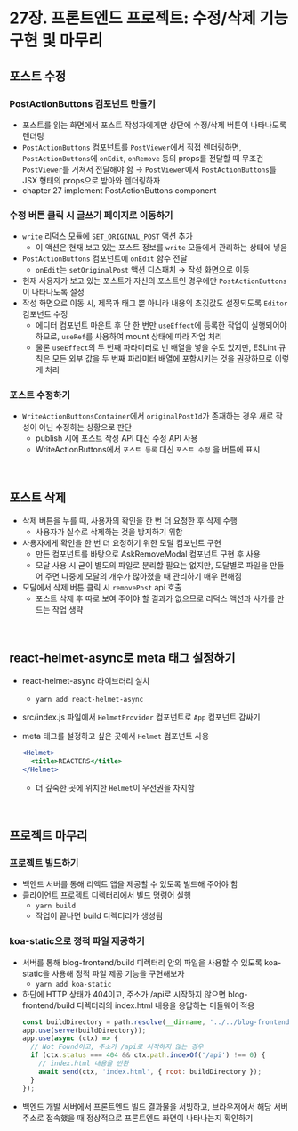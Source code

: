 # 27장. 프론트엔드 프로젝트: 수정/삭제 기능 구현 및 마무리

## 포스트 수정

### PostActionButtons 컴포넌트 만들기

- 포스트를 읽는 화면에서 포스트 작성자에게만 상단에 수정/삭제 버튼이 나타나도록 렌더링
- `PostActionButtons` 컴포넌트를 `PostViewer`에서 직접 렌더링하면, `PostActionButtons`에 `onEdit`, `onRemove` 등의 props를 전달할 때 무조건 `PostViewer`를 거쳐서 전달해야 함 → `PostViewer`에서 `PostActionButtons`를 JSX 형태의 props으로 받아와 렌더링하자
- chapter 27 implement PostActionButtons component

### 수정 버튼 클릭 시 글쓰기 페이지로 이동하기

- `write` 리덕스 모듈에 `SET_ORIGINAL_POST` 액션 추가
    - 이 액션은 현재 보고 있는 포스트 정보를 `write` 모듈에서 관리하는 상태에 넣음
- `PostActionButtons` 컴포넌트에 `onEdit` 함수 전달
    - `onEdit`는 `setOriginalPost` 액션 디스패치 → 작성 화면으로 이동
- 현재 사용자가 보고 있는 포스트가 자신의 포스트인 경우에만 `PostActionButtons`이 나타나도록 설정
- 작성 화면으로 이동 시, 제목과 태그 뿐 아니라 내용의 초깃값도 설정되도록 `Editor` 컴포넌트 수정
    - 에디터 컴포넌트 마운트 후 단 한 번만 `useEffect`에 등록한 작업이 실행되어야 하므로, `useRef`를 사용하여 mount 상태에 따라 작업 처리
    - 물론 `useEffect`의 두 번째 파라미터로 빈 배열을 넣을 수도 있지만, ESLint 규칙은 모든 외부 값을 두 번째 파라미터 배열에 포함시키는 것을 권장하므로 이렇게 처리

### 포스트 수정하기

- `WriteActionButtonsContainer`에서 `originalPostId`가 존재하는 경우 새로 작성이 아닌 수정하는 상황으로 판단
    - publish 시에 포스트 작성 API 대신 수정 API 사용
    - WriteActionButtons에서 `포스트 등록` 대신 `포스트 수정` 을 버튼에 표시

<br>

## 포스트 삭제

- 삭제 버튼을 누를 때, 사용자의 확인을 한 번 더 요청한 후 삭제 수행
    - 사용자가 실수로 삭제하는 것을 방지하기 위함
- 사용자에게 확인을 한 번 더 요청하기 위한 모달 컴포넌트 구현
    - 만든 컴포넌트를 바탕으로 AskRemoveModal 컴포넌트 구현 후 사용
    - 모달 사용 시 굳이 별도의 파일로 분리할 필요는 없지만, 모달별로 파일을 만들어 주면 나중에 모달의 개수가 많아졌을 때 관리하기 매우 편해짐
- 모달에서 삭제 버튼 클릭 시 `removePost` api 호출
    - 포스트 삭제 후 따로 보여 주어야 할 결과가 없으므로 리덕스 액션과 사가를 만드는 작업 생략

<br>

## react-helmet-async로 meta 태그 설정하기

- react-helmet-async 라이브러리 설치
    - `yarn add react-helmet-async`
- src/index.js 파일에서 `HelmetProvider` 컴포넌트로 `App` 컴포넌트 감싸기
- meta 태그를 설정하고 싶은 곳에서 `Helmet` 컴포넌트 사용
    
    ```jsx
    <Helmet>
      <title>REACTERS</title>
    </Helmet>
    ```
    
    - 더 깊숙한 곳에 위치한 `Helmet`이 우선권을 차지함

<br>

## 프로젝트 마무리

### 프로젝트 빌드하기

- 백엔드 서버를 통해 리액트 앱을 제공할 수 있도록 빌드해 주어야 함
- 클라이언트 프로젝트 디렉터리에서 빌드 명령어 실행
    - `yarn build`
    - 작업이 끝나면 build 디렉터리가 생성됨

### koa-static으로 정적 파일 제공하기

- 서버를 통해 blog-frontend/build 디렉터리 안의 파일을 사용할 수 있도록 koa-static을 사용해 정적 파일 제공 기능을 구현해보자
    - `yarn add koa-static`
- 하단에 HTTP 상태가 404이고, 주소가 /api로 시작하지 않으면 blog-frontend/build 디렉터리의 index.html 내용을 응답하는 미들웨어 적용
    ```jsx
    const buildDirectory = path.resolve(__dirname, '../../blog-frontend/build');
    app.use(serve(buildDirectory));
    app.use(async (ctx) => {
      // Not Found이고, 주소가 /api로 시작하지 않는 경우
      if (ctx.status === 404 && ctx.path.indexOf('/api') !== 0) {
        // index.html 내용을 반환
        await send(ctx, 'index.html', { root: buildDirectory });
      }
    });
    ```
- 백엔드 개발 서버에서 프론트엔드 빌드 결과물을 서빙하고, 브라우저에서 해당 서버 주소로 접속했을 때 정상적으로 프론트엔드 화면이 나타나는지 확인하기